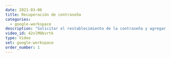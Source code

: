 ```yaml
---
date: 2021-03-06
title: Recuperación de contraseña
categories:
  - google-workspace
description: "Solicitar el restablecimiento de la contraseña y agregar un número telefónico para recuperarla"
video_id: 42vlM8bvrtk
type: Video
set: google-workspace
order_number: 1
---
```

